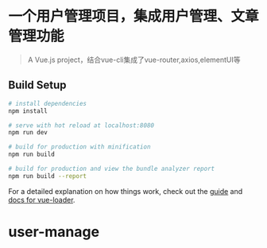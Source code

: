 # 一个用户管理项目，集成用户管理、文章管理功能

> A Vue.js project，结合vue-cli集成了vue-router,axios,elementUI等

## Build Setup

``` bash
# install dependencies
npm install

# serve with hot reload at localhost:8080
npm run dev

# build for production with minification
npm run build

# build for production and view the bundle analyzer report
npm run build --report
```

For a detailed explanation on how things work, check out the [guide](http://vuejs-templates.github.io/webpack/) and [docs for vue-loader](http://vuejs.github.io/vue-loader).
# user-manage
